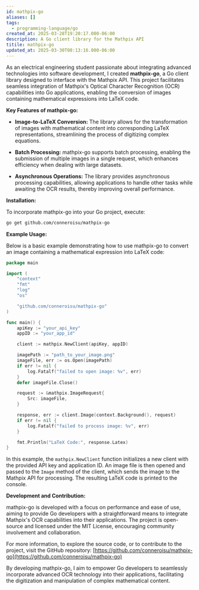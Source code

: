 ```yaml
---
id: mathpix-go
aliases: []
tags:
  - programming-language/go
created_at: 2025-03-28T19:20:17.000-06:00
description: A Go client library for the Mathpix API
titile: mathpix-go
updated_at: 2025-03-30T08:13:16.000-06:00
---
```


As an electrical engineering student passionate about integrating advanced technologies into software development, I created **mathpix-go**, a Go client library designed to interface with the Mathpix API. This project facilitates seamless integration of Mathpix's Optical Character Recognition (OCR) capabilities into Go applications, enabling the conversion of images containing mathematical expressions into LaTeX code.

**Key Features of mathpix-go:**

- **Image-to-LaTeX Conversion:** The library allows for the transformation of images with mathematical content into corresponding LaTeX representations, streamlining the process of digitizing complex equations.

- **Batch Processing:** mathpix-go supports batch processing, enabling the submission of multiple images in a single request, which enhances efficiency when dealing with large datasets.

- **Asynchronous Operations:** The library provides asynchronous processing capabilities, allowing applications to handle other tasks while awaiting the OCR results, thereby improving overall performance.

**Installation:**

To incorporate mathpix-go into your Go project, execute:


```bash
go get github.com/conneroisu/mathpix-go
```


**Example Usage:**

Below is a basic example demonstrating how to use mathpix-go to convert an image containing a mathematical expression into LaTeX code:


```go
package main

import (
    "context"
    "fmt"
    "log"
    "os"

    "github.com/conneroisu/mathpix-go"
)

func main() {
    apiKey := "your_api_key"
    appID := "your_app_id"

    client := mathpix.NewClient(apiKey, appID)

    imagePath := "path_to_your_image.png"
    imageFile, err := os.Open(imagePath)
    if err != nil {
        log.Fatalf("failed to open image: %v", err)
    }
    defer imageFile.Close()

    request := &mathpix.ImageRequest{
        Src: imageFile,
    }

    response, err := client.Image(context.Background(), request)
    if err != nil {
        log.Fatalf("failed to process image: %v", err)
    }

    fmt.Println("LaTeX Code:", response.Latex)
}
```


In this example, the `mathpix.NewClient` function initializes a new client with the provided API key and application ID. An image file is then opened and passed to the `Image` method of the client, which sends the image to the Mathpix API for processing. The resulting LaTeX code is printed to the console.

**Development and Contribution:**

mathpix-go is developed with a focus on performance and ease of use, aiming to provide Go developers with a straightforward means to integrate Mathpix's OCR capabilities into their applications. The project is open-source and licensed under the MIT License, encouraging community involvement and collaboration.

For more information, to explore the source code, or to contribute to the project, visit the GitHub repository: [https://github.com/conneroisu/mathpix-go](https://github.com/conneroisu/mathpix-go)

By developing mathpix-go, I aim to empower Go developers to seamlessly incorporate advanced OCR technology into their applications, facilitating the digitization and manipulation of complex mathematical content.
